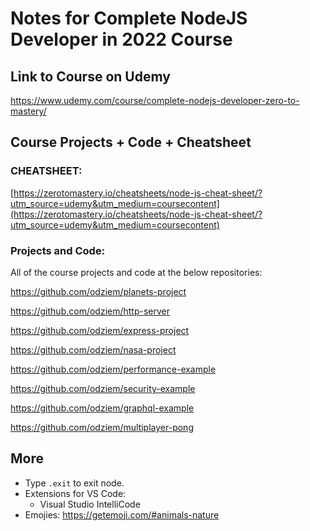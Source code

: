 # Notes for Complete NodeJS Developer in 2022 Course

## Link to Course on Udemy

https://www.udemy.com/course/complete-nodejs-developer-zero-to-mastery/

## Course Projects + Code + Cheatsheet

### CHEATSHEET:

[https://zerotomastery.io/cheatsheets/node-js-cheat-sheet/?utm_source=udemy&utm_medium=coursecontent](https://zerotomastery.io/cheatsheets/node-js-cheat-sheet/?utm_source=udemy&utm_medium=coursecontent)

### Projects and Code:

All of the course projects and code at the below repositories:

https://github.com/odziem/planets-project

https://github.com/odziem/http-server

https://github.com/odziem/express-project

https://github.com/odziem/nasa-project

https://github.com/odziem/performance-example

https://github.com/odziem/security-example

https://github.com/odziem/graphql-example

https://github.com/odziem/multiplayer-pong

## More

- Type `.exit` to exit node.
- Extensions for VS Code:
  - Visual Studio IntelliCode
- Emojies: https://getemoji.com/#animals-nature
